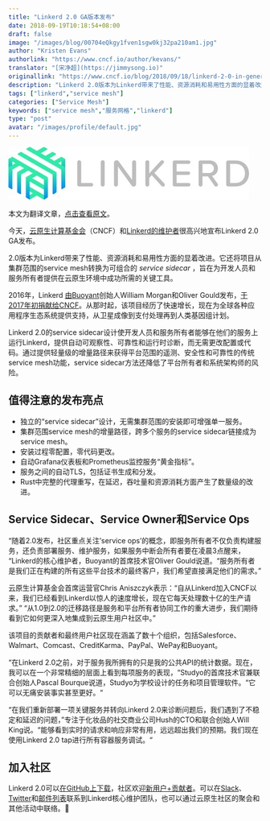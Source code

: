 ```yaml
---
title: "Linkerd 2.0 GA版本发布"
date: 2018-09-19T10:18:54+08:00
draft: false
image: "/images/blog/00704eQkgy1fven1sgw0kj32pa210am1.jpg"
author: "Kristen Evans"
authorlink: "https://www.cncf.io/author/kevans/"
translator: "[宋净超](https://jimmysong.io)"
originallink: "https://www.cncf.io/blog/2018/09/18/linkerd-2-0-in-general-availability/"
description: "Linkerd 2.0版本为Linkerd带来了性能、资源消耗和易用性方面的显着改进。它还将项目从集群范围的service mesh转换为可组合的service sidecar，旨在为开发人员和服务所有者提供在云原生环境中成功所需的关键工具。"
tags: ["linkerd","service mesh"]
categories: ["Service Mesh"]
keywords: ["service mesh","服务网格","linkerd"]
type: "post"
avatar: "/images/profile/default.jpg"
---
```


![Linkerd](006tNbRwgy1fven4mbx0kj30db02xmxa.jpg)

本文为翻译文章，[点击查看原文](https://www.cncf.io/blog/2018/09/18/linkerd-2-0-in-general-availability/)。

今天，[云原生计算基金会](https://www.cncf.io/)（CNCF）和[Linkerd的维护者](https://linkerd.io/)很高兴地宣布Linkerd 2.0 GA发布。

2.0版本为Linkerd带来了性能、资源消耗和易用性方面的显着改进。它还将项目从集群范围的service mesh转换为可组合的 *service sidecar* ，旨在为开发人员和服务所有者提供在云原生环境中成功所需的关键工具。

2016年，Linkerd [由Buoyant](https://www.cncf.io/blog/2017/01/23/linkerd-project-joins-cloud-native-computing-foundation/)创始人William Morgan和Oliver Gould发布，[于2017年初捐献给CNCF](https://www.cncf.io/blog/2017/01/23/linkerd-project-joins-cloud-native-computing-foundation/)。从那时起，该项目经历了快速增长，现在为全球各种应用程序生态系统提供支持，从卫星成像到支付处理再到人类基因组计划。

Linkerd 2.0的service sidecar设计使开发人员和服务所有者能够在他们的服务上运行Linkerd，提供自动可观察性、可靠性和运行时诊断，而无需更改配置或代码。通过提供轻量级的增量路径来获得平台范围的遥测、安全性和可靠性的传统service mesh功能，service sidecar方法还降低了平台所有者和系统架构师的风险。

## 值得注意的发布亮点

- 独立的“service sidecar”设计，无需集群范围的安装即可增强单一服务。
- 集群范围service mesh的增量路径，跨多个服务的service sidecar链接成为service mesh。
- 安装过程零配置，零代码更改。
- 自动Grafana仪表板和Prometheus监控服务“黄金指标”。
- 服务之间的自动TLS，包括证书生成和分发。
- Rust中完整的代理重写，在延迟，吞吐量和资源消耗方面产生了数量级的改进。

## Service Sidecar、Service Owner和Service Ops

“随着2.0发布，社区重点关注’service ops’的概念，即服务所有者不仅负责构建服务，还负责部署服务、维护服务，如果服务中断会所有者要在凌晨3点醒来， “Linkerd的核心维护者，Buoyant的首席技术官Oliver Gould说道。“服务所有者是我们正在构建的所有这些平台技术的最终客户，我们希望直接满足他们的需求。”

云原生计算基金会首席运营官Chris Aniszczyk表示：“自从Linkerd加入CNCF以来，我们已经看到Linkerd以惊人的速度增长，现在它每天处理数十亿的生产请求。” “从1.0到2.0的迁移路径是服务和平台所有者协同工作的重大进步，我们期待看到它如何更深入地集成到云原生用户社区中。”

该项目的贡献者和最终用户社区现在涵盖了数十个组织，包括Salesforce、Walmart、Comcast、CreditKarma、PayPal、WePay和Buoyant。

“在Linkerd 2.0之前，对于服务我所拥有的只是我的公共API的统计数据。现在，我可以在一个非常精细的层面上看到每项服务的表现，“Studyo的首席技术官兼联合创始人Pascal Bourque说道，Studyo为学校设计的任务和项目管理软件。“它可以无痛安装事实甚至更好。“

“在我们重新部署一项关键服务并转向Linkerd 2.0来诊断问题后，我们遇到了不稳定和延迟的问题，”专注于化妆品的社交商业公司Hush的CTO和联合创始人Will King说。“能够看到实时的请求和响应非常有用，远远超出我们的预期。我们现在使用Linkerd 2.0 tap进行所有容器服务调试。“

## 加入社区

Linkerd 2.0可以[在GitHub上下载](https://github.com/linkerd/linkerd2)，社区欢迎[新用户+贡献者](https://linkerd.io/2/getting-started/)。可以在[Slack](https://linkerd.slack.com/messages)、[Twitter](https://twitter.com/linkerd)和[邮件列表](https://lists.cncf.io/g/cncf-linkerd-users/topics)联系到Linkerd核心维护团队，也可以通过云原生社区的聚会和其他活动中联络。
